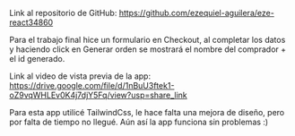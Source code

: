 Link al repositorio de GitHub: https://github.com/ezequiel-aguilera/eze-react34860

Para el trabajo final hice un formulario en Checkout, al completar los datos y haciendo click en Generar orden se mostrará el nombre del comprador + el id generado.

Link al video de vista previa de la app: https://drive.google.com/file/d/1nBuU3ftek1-oZ9vqWHLEv0K4j7djY5Fq/view?usp=share_link

Para esta app utilicé TailwindCss, le hace falta una mejora de diseño, pero por falta de tiempo no llegué. Aún así la app funciona sin problemas :)